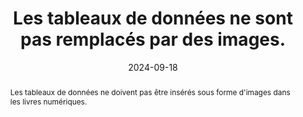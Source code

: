 ---
title: Les tableaux de données ne sont pas remplacés par des images. 
abstract: Les tableaux de données ne doivent pas être insérés sous forme d'images dans les livres numériques.
categories: 
    - "Structure et code"
agrege: O4239-E078
opquast: '4 239'
indiceebook: '78'
description: "Règle n° 078"
before: "077"
weight: "078"
after: "079"
actif: '1'
layout: rules
date: 2024-09-18
tags: 
    - "affichage"
    - "Accessibilité"
    - "Lisibilité"
objectif: 
    - "Permettre aux utilisateurs d’accéder à des tableaux exploitables par les aides techniques."
    - "Améliorer l’accessibilité des contenus aux lectrices et lecteurs handicapées."
    - "Améliorer la prise en compte des contenus par les moteurs de recherche et outils d’indexation"
Meo: 
    - "Utiliser systématiquement l’élément table et les éléments associés (tr, td, th, caption... en fonction de la nature du tableau) pour baliser les tableaux de données."
Controle: 
    - "Vérifier le code source de la page HTML de l'epub"
epubcheck: 
ace: 
humancheck: true
ReadiumGoToolkit: 
Source: 
    - "Opquast"
Referentiel: 
    - "[Web Content Accessibility Guidelines (WCAG) 1.3.1 Info and Relationships Level A](https://www.w3.org/TR/WCAG22/#info-and-relationships)"
steps: 
    - "Projet éditorial"
    - "Production numérique"
---